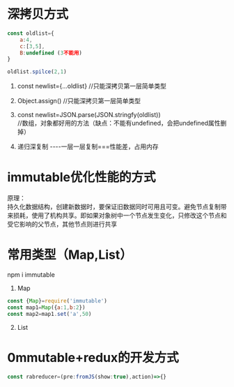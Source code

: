 # 深拷贝方式 

 
```javascript
const oldlist={ 
    a:4, 
    c:[3,5],
    B:undefined (3不能用) 
} 

oldlist.spilce(2,1) 
```
 
1. const newlist={…oldlist}  //只能深拷贝第一层简单类型 

2. Object.assign() //只能深拷贝第一层简单类型 

3. const newlist=JSON.parse(JSON.stringfy(oldlist))   
//数组，对象都好用的方法（缺点：不能有undefined，会把undefined属性删掉） 

4. 递归深复制 ----一层一层复制===性能差，占用内存 

# immutable优化性能的方式 

原理：  
持久化数据结构，创建新数据时，要保证旧数据同时可用且可变。避免节点复制带来损耗，使用了机构共享。即如果对象树中一个节点发生变化，只修改这个节点和受它影响的父节点，其他节点则进行共享 

# 常用类型（Map,List） 

npm i immutable 

 

1. Map 
```javascript
const {Map}=require('immutable') 
const map1=Map({a:1,b:2}) 
const map2=map1.set('a',50) 
```
2. List 


# 0mmutable+redux的开发方式 

```javascript
const rabreducer=(pre:fromJS(show:true),action)=>{} 
```